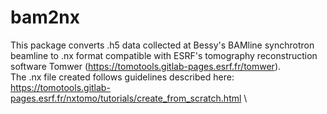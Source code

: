 # bam2nx

This package converts .h5 data collected at Bessy's BAMline synchrotron beamline to .nx format compatible with ESRF's tomography reconstruction software Tomwer (https://tomotools.gitlab-pages.esrf.fr/tomwer). \
The .nx file created follows guidelines described here: https://tomotools.gitlab-pages.esrf.fr/nxtomo/tutorials/create_from_scratch.html \
